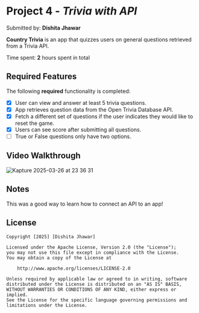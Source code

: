 # Project 4 - *Trivia with API*

Submitted by: **Dishita Jhawar**

**Country Trivia** is an app that quizzes users on general questions retrieved from a Trivia API. 

Time spent: **2** hours spent in total

## Required Features

The following **required** functionality is completed:

- [X] User can view and answer at least 5 trivia questions.
- [X] App retrieves question data from the Open Trivia Database API.
- [X] Fetch a different set of questions if the user indicates they would like to reset the game.
- [X] Users can see score after submitting all questions.
- [ ] True or False questions only have two options.
      
## Video Walkthrough
![Kapture 2025-03-26 at 23 36 31](https://github.com/user-attachments/assets/6818d199-0fef-4013-b4fb-a37ffef0cd46)

## Notes
This was a good way to learn how to connect an API to an app! 
## License

    Copyright [2025] [Dishita Jhawar]

    Licensed under the Apache License, Version 2.0 (the "License");
    you may not use this file except in compliance with the License.
    You may obtain a copy of the License at

        http://www.apache.org/licenses/LICENSE-2.0

    Unless required by applicable law or agreed to in writing, software
    distributed under the License is distributed on an "AS IS" BASIS,
    WITHOUT WARRANTIES OR CONDITIONS OF ANY KIND, either express or implied.
    See the License for the specific language governing permissions and
    limitations under the License.



